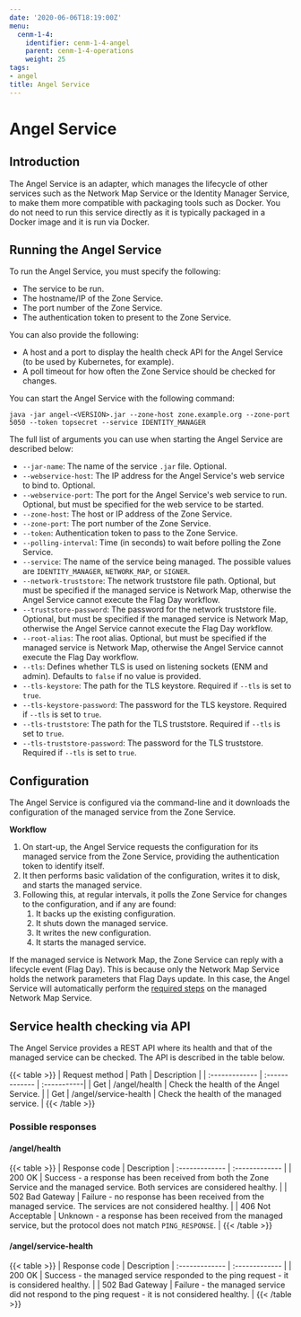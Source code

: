 ```yaml
---
date: '2020-06-06T18:19:00Z'
menu:
  cenm-1-4:
    identifier: cenm-1-4-angel
    parent: cenm-1-4-operations
    weight: 25
tags:
- angel
title: Angel Service
---
```


# Angel Service

## Introduction

The Angel Service is an adapter, which manages the lifecycle of other
services such as the Network Map Service or the Identity Manager Service, to make them more
compatible with packaging tools such as Docker. You do not need to run this service directly
as it is typically packaged in a Docker image and it is run via Docker.

## Running the Angel Service

To run the Angel Service, you must specify the following:

- The service to be run.
- The hostname/IP of the Zone Service.
- The port number of the Zone Service.
- The authentication token to present to the Zone Service.

You can also provide the following:
- A host and a port to display the health check API for the Angel Service (to be used by Kubernetes, for example).
- A poll timeout for how often the Zone Service should be checked for changes.

You can start the Angel Service with the following command:

``` {.bash}
java -jar angel-<VERSION>.jar --zone-host zone.example.org --zone-port 5050 --token topsecret --service IDENTITY_MANAGER
```

The full list of arguments you can use when starting the Angel Service are described below:

- `--jar-name`: The name of the service `.jar` file. Optional.
- `--webservice-host`: The IP address for the Angel Service's web service to bind to. Optional.
- `--webservice-port`: The port for the Angel Service's web service to run. Optional, but must be specified for the web service to be started.
- `--zone-host`: The host or IP address of the Zone Service.
- `--zone-port`: The port number of the Zone Service.
- `--token`: Authentication token to pass to the Zone Service.
- `--polling-interval`: Time (in seconds) to wait before polling the Zone Service.
- `--service`: The name of the service being managed. The possible values are `IDENTITY_MANAGER`, `NETWORK_MAP`, or `SIGNER`.
- `--network-truststore`: The network truststore file path. Optional, but must be specified if the managed service is Network Map, otherwise the Angel Service cannot execute the Flag Day workflow.
- `--truststore-password`: The password for the network truststore file. Optional, but must be specified if the managed service is Network Map, otherwise the Angel Service cannot execute the Flag Day workflow.
- `--root-alias`: The root alias. Optional, but must be specified if the managed service is Network Map, otherwise the Angel Service cannot execute the Flag Day workflow.
- `--tls`: Defines whether TLS is used on listening sockets (ENM and admin). Defaults to `false` if no value is provided.
- `--tls-keystore`: The path for the TLS keystore. Required if `--tls` is set to `true`.
- `--tls-keystore-password`: The password for the TLS keystore. Required if `--tls` is set to `true`.
- `--tls-truststore`: The path for the TLS truststore. Required if `--tls` is set to `true`.
- `--tls-truststore-password`: The password for the TLS truststore. Required if `--tls` is set to `true`.

## Configuration

The Angel Service is configured via the command-line and it downloads the configuration of the managed service from the Zone Service.

**Workflow**

1. On start-up, the Angel Service requests the configuration for its managed service from the Zone Service, providing the authentication token to identify itself.
2. It then performs basic validation of the configuration, writes it to disk, and starts the managed service.
3. Following this, at regular intervals, it polls the Zone Service for changes to the configuration, and if any are found:
    1. It backs up the existing configuration.
    2. It shuts down the managed service.
    3. It writes the new configuration.
    4. It starts the managed service.

If the managed service is Network Map, the Zone Service can reply with a lifecycle event (Flag Day). This is because only the Network Map Service holds the network parameters that Flag Days update. In this case, the Angel Service will automatically perform the [required steps](updating-network-parameters.md) on the managed Network Map Service.

## Service health checking via API

The Angel Service provides a REST API where its health and that of the managed service can be checked. The API is described in the table below.

{{< table >}}
| Request method  | Path     | Description |
| :------------- | :------------- | :-----------|
| Get | /angel/health | Check the health of the Angel Service. |
| Get | /angel/service-health | Check the health of the managed service. |
{{< /table >}}

### Possible responses

#### /angel/health

{{< table >}}
| Response code     |  Description |
:------------- | :------------- |
| 200 OK | Success - a response has been received from both the Zone Service and the managed service. Both services are considered healthy. |
| 502 Bad Gateway | Failure - no response has been received from the managed service. The services are not considered healthy. |
| 406 Not Acceptable | Unknown - a response has been received from the managed service, but the protocol does not match `PING_RESPONSE`. |
{{< /table >}}

#### /angel/service-health

{{< table >}}
| Response code     |  Description |
:------------- | :------------- |
| 200 OK | Success - the managed service responded to the ping request - it is considered healthy. |
| 502 Bad Gateway | Failure - the managed service did not respond to the ping request - it is not considered healthy. |
{{< /table >}}
